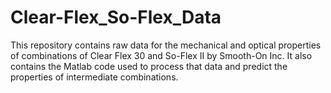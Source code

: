# Clear-Flex_So-Flex_Data
This repository contains raw data for the mechanical and optical properties of combinations of Clear Flex 30 and So-Flex II by Smooth-On Inc. It also contains the Matlab code used to process that data and predict the properties of intermediate combinations.
